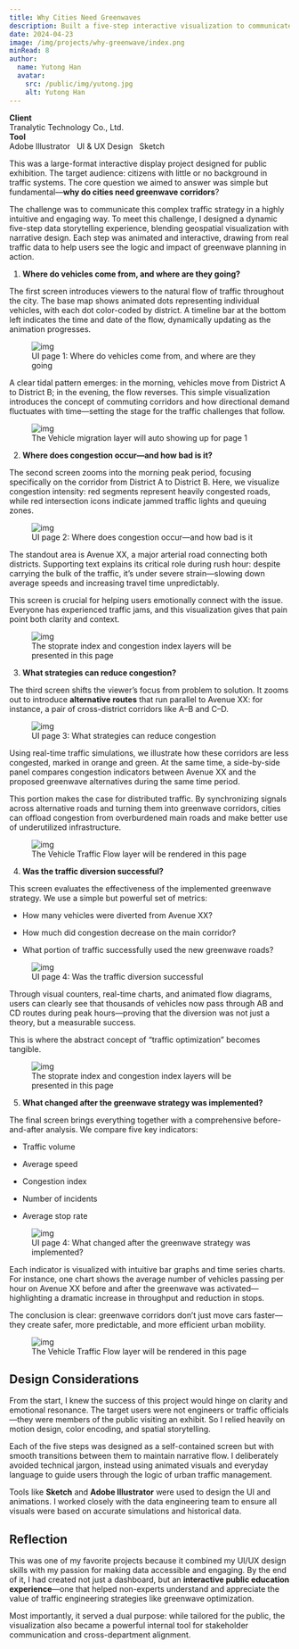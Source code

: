 ```yaml
---
title: Why Cities Need Greenwaves
description: Built a five-step interactive visualization to communicate the necessity and benefits of green wave corridors to non-expert audiences.
date: 2024-04-23
image: /img/projects/why-greenwave/index.png
minRead: 8
author:
  name: Yutong Han
  avatar:
    src: /public/img/yutong.jpg
    alt: Yutong Han
---
```


<div class="grid grid-cols-2 gap-4 mb-8">
  <div class="bg-blue-50 rounded-lg p-4">
    <strong>Client</strong><br>
    Tranalytic Technology Co., Ltd.
  </div>
  <div class="bg-blue-50 rounded-lg p-4">
    <strong>Tool</strong><br>
    Adobe Illustrator  &nbsp;  UI & UX Design  &nbsp;  Sketch
  </div>
</div>

This was a large-format interactive display project designed for public exhibition. The target audience: citizens with little or no background in traffic systems. The core question we aimed to answer was simple but fundamental—**why do cities need greenwave corridors**?

The challenge was to communicate this complex traffic strategy in a highly intuitive and engaging way. To meet this challenge, I designed a dynamic five-step data storytelling experience, blending geospatial visualization with narrative design. Each step was animated and interactive, drawing from real traffic data to help users see the logic and impact of greenwave planning in action.

1. **Where do vehicles come from, and where are they going?**

The first screen introduces viewers to the natural flow of traffic throughout the city. The base map shows animated dots representing individual vehicles, with each dot color-coded by district. A timeline bar at the bottom left indicates the time and date of the flow, dynamically updating as the animation progresses.

<figure class="blog-img-container">
  <img src="/img/projects/why-greenwave/index.png" class="blog-img-large" alt="img" loading="lazy" />
  <figcaption class="blog-img-caption">UI page 1: Where do vehicles come from, and where are they going</figcaption>
</figure>

A clear tidal pattern emerges: in the morning, vehicles move from District A to District B; in the evening, the flow reverses. This simple visualization introduces the concept of commuting corridors and how directional demand fluctuates with time—setting the stage for the traffic challenges that follow.

<figure class="blog-img-container">
  <img src="/img/projects/why-greenwave/1.png" class="blog-img-large" alt="img" loading="lazy" />
  <figcaption class="blog-img-caption">The Vehicle migration layer will auto showing up for page 1</figcaption>
</figure>

2. **Where does congestion occur—and how bad is it?**

The second screen zooms into the morning peak period, focusing specifically on the corridor from District A to District B. Here, we visualize congestion intensity: red segments represent heavily congested roads, while red intersection icons indicate jammed traffic lights and queuing zones.

<figure class="blog-img-container">
  <img src="/img/projects/why-greenwave/2.png" class="blog-img-large" alt="img" loading="lazy" />
  <figcaption class="blog-img-caption">UI page 2: Where does congestion occur—and how bad is it</figcaption>
</figure>

The standout area is Avenue XX, a major arterial road connecting both districts. Supporting text explains its critical role during rush hour: despite carrying the bulk of the traffic, it’s under severe strain—slowing down average speeds and increasing travel time unpredictably.

This screen is crucial for helping users emotionally connect with the issue. Everyone has experienced traffic jams, and this visualization gives that pain point both clarity and context.

<figure class="blog-img-container">
  <img src="/img/projects/why-greenwave/3.png" class="blog-img-large" alt="img" loading="lazy" />
  <figcaption class="blog-img-caption">The stoprate index and congestion index layers will be presented in this page</figcaption>
</figure>

3. **What strategies can reduce congestion?**

The third screen shifts the viewer’s focus from problem to solution. It zooms out to introduce **alternative routes** that run parallel to Avenue XX: for instance, a pair of cross-district corridors like A–B and C–D.

<figure class="blog-img-container">
  <img src="/img/projects/why-greenwave/4.png" class="blog-img-large" alt="img" loading="lazy" />
  <figcaption class="blog-img-caption">UI page 3: What strategies can reduce congestion</figcaption>
</figure>

Using real-time traffic simulations, we illustrate how these corridors are less congested, marked in orange and green. At the same time, a side-by-side panel compares congestion indicators between Avenue XX and the proposed greenwave alternatives during the same time period.

This portion makes the case for distributed traffic. By synchronizing signals across alternative roads and turning them into greenwave corridors, cities can offload congestion from overburdened main roads and make better use of underutilized infrastructure.

<figure class="blog-img-container">
  <img src="/img/projects/why-greenwave/5.png" class="blog-img-large" alt="img" loading="lazy" />
  <figcaption class="blog-img-caption">The Vehicle Traffic Flow layer will be rendered in this page</figcaption>
</figure>

4. **Was the traffic diversion successful?**

This screen evaluates the effectiveness of the implemented greenwave strategy. We use a simple but powerful set of metrics:

- How many vehicles were diverted from Avenue XX?

- How much did congestion decrease on the main corridor?

- What portion of traffic successfully used the new greenwave roads?

<figure class="blog-img-container">
  <img src="/img/projects/why-greenwave/6.png" class="blog-img-large" alt="img" loading="lazy" />
  <figcaption class="blog-img-caption">UI page 4: Was the traffic diversion successful</figcaption>
</figure>

Through visual counters, real-time charts, and animated flow diagrams, users can clearly see that thousands of vehicles now pass through AB and CD routes during peak hours—proving that the diversion was not just a theory, but a measurable success.

This is where the abstract concept of “traffic optimization” becomes tangible.

<figure class="blog-img-container">
  <img src="/img/projects/why-greenwave/7.png" class="blog-img-large" alt="img" loading="lazy" />
  <figcaption class="blog-img-caption">The stoprate index and congestion index layers will be presented in this page</figcaption>
</figure>

5. **What changed after the greenwave strategy was implemented?**

The final screen brings everything together with a comprehensive before-and-after analysis. We compare five key indicators:

- Traffic volume

- Average speed

- Congestion index

- Number of incidents

- Average stop rate

<figure class="blog-img-container">
  <img src="/img/projects/why-greenwave/8.png" class="blog-img-large" alt="img" loading="lazy" />
  <figcaption class="blog-img-caption">UI page 4: What changed after the greenwave strategy was implemented?</figcaption>
</figure>

Each indicator is visualized with intuitive bar graphs and time series charts. For instance, one chart shows the average number of vehicles passing per hour on Avenue XX before and after the greenwave was activated—highlighting a dramatic increase in throughput and reduction in stops.

The conclusion is clear: greenwave corridors don’t just move cars faster—they create safer, more predictable, and more efficient urban mobility.

<figure class="blog-img-container">
  <img src="/img/projects/why-greenwave/9.png" class="blog-img-large" alt="img" loading="lazy" />
  <figcaption class="blog-img-caption">The Vehicle Traffic Flow layer will be rendered in this page</figcaption>
</figure>

## Design Considerations

From the start, I knew the success of this project would hinge on clarity and emotional resonance. The target users were not engineers or traffic officials—they were members of the public visiting an exhibit. So I relied heavily on motion design, color encoding, and spatial storytelling.

Each of the five steps was designed as a self-contained screen but with smooth transitions between them to maintain narrative flow. I deliberately avoided technical jargon, instead using animated visuals and everyday language to guide users through the logic of urban traffic management.

Tools like **Sketch** and **Adobe Illustrator** were used to design the UI and animations. I worked closely with the data engineering team to ensure all visuals were based on accurate simulations and historical data.

## Reflection

This was one of my favorite projects because it combined my UI/UX design skills with my passion for making data accessible and engaging. By the end of it, I had created not just a dashboard, but an **interactive public education experience**—one that helped non-experts understand and appreciate the value of traffic engineering strategies like greenwave optimization.

Most importantly, it served a dual purpose: while tailored for the public, the visualization also became a powerful internal tool for stakeholder communication and cross-department alignment.

